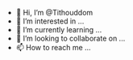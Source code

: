 - 👋 Hi, I’m @Tithouddom
- 👀 I’m interested in ...
- 🌱 I’m currently learning ...
- 💞️ I’m looking to collaborate on ...
- 📫 How to reach me ...

<!---
Tithouddom/Tithouddom is a ✨ special ✨ repository because its `README.md` (this file) appears on your GitHub profile.
You can click the Preview link to take a look at your changes.
--->
